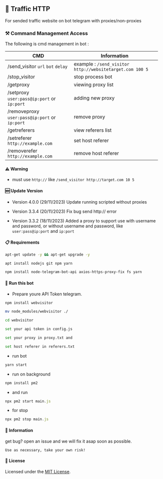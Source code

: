 ## 🤖 Traffic HTTP

For sended traffic website on bot telegram with proxies/non-proxies

### ⚒️ Command Management Access

The following is cmd management in bot :

| CMD       | Information |
|-----------|-------------|
| /send_visitor `url` `bot` `delay`    | example : `/send_visitor http://websitetarget.com 100 5` |
| /stop_visitor     | stop process bot |
| /getproxy     | viewing proxy list |
| /setproxy `user:pass@ip:port` or `ip:port`    | adding new proxy |
| /removeproxy `user:pass@ip:port` or `ip:port`    | remove proxy |
| /getreferers     | view referers list |
| /setreferer `http://example.com`    | set host referer |
| /removerefer `http://example.com`    | remove host referer |

#### ⚠️ Warning

- must use `http://` like `/send_visitor http://target.com 10 5`

#### 🆕 Update Version

- Version 4.0.0 (29/11/2023)
Update running scripted without proxies 

- Version 3.3.4 (20/11/2023)
Fix bug send http:// error 

- Version 3.3.2 (18/11/2023)
Added a proxy to support use with username and password, or without username and password, like `user:pass@ip:port` and `ip:port` 

#### 📋 Requirements 

```bash
apt-get update -y && apt-get upgrade -y
```

```bash
apt install nodejs git npm yarn
```

```bash
npm install node-telegram-bot-api axios-https-proxy-fix fs yarn
```

#### 🚀 Run this bot

- Prepare youre API Token telegram.

```bash
npm install webvisitor
```

```bash
mv node_modules/webvisitor ./
```

```bash
cd webvisitor
```

```bash
set your api token in config.js

set your proxy in proxy.txt and 

set host referer in referers.txt
```

- run bot
```bash
yarn start
```

- run on background
```javascript
npm install pm2
```
- and run
```javascript
npx pm2 start main.js
```
- for stop
```javascript
npx pm2 stop main.js
```
 
#### 📢 Information

get bug? open an issue and we will fix it asap soon as possible.

`Use as necessary, take your own risk!`

#### 📝 License

Licensed under the [MIT License](https://github.com/bovalonee/webvisitor/blob/main/LICENSE).

